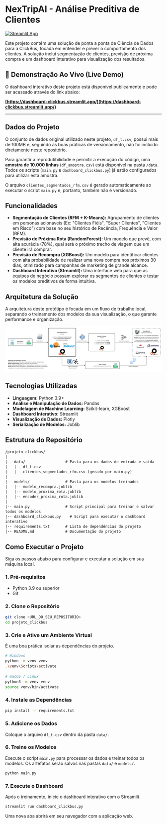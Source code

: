 # NexTripAI - Análise Preditiva de Clientes

[![Streamlit App](https://static.streamlit.io/badges/streamlit_badge_black_white.svg)](https://dashboard-clickbus.streamlit.app/)

Este projeto contém uma solução de ponta a ponta de Ciência de Dados para a ClickBus, focada em entender e prever o comportamento dos clientes. A solução inclui segmentação de clientes, previsão de próxima compra e um dashboard interativo para visualização dos resultados.

## 🚀 Demonstração Ao Vivo (Live Demo)

O dashboard interativo deste projeto está disponível publicamente e pode ser acessado através do link abaixo:

**[https://dashboard-clickbus.streamlit.app/](https://dashboard-clickbus.streamlit.app/)**

---

## Dados do Projeto

O conjunto de dados original utilizado neste projeto, `df_t.csv`, possui mais de 100MB e, seguindo as boas práticas de versionamento, não foi incluído diretamente neste repositório.

Para garantir a reprodutibilidade e permitir a execução do código, uma **amostra de 10.000 linhas** (`df_amostra.csv`) está disponível na pasta `/data`. Todos os scripts (`main.py` e `dashboard_clickbus.py`) já estão configurados para utilizar esta amostra.

O arquivo `clientes_segmentados_rfm.csv` é gerado automaticamente ao executar o script `main.py` e, portanto, também não é versionado.

## Funcionalidades

- **Segmentação de Clientes (RFM + K-Means):** Agrupamento de clientes em personas acionáveis (Ex: "Clientes Fiéis", "Super Clientes", "Clientes em Risco") com base no seu histórico de Recência, Frequência e Valor (RFM).
- **Previsão de Próxima Rota (RandomForest):** Um modelo que prevê, com alta acurácia (78%), qual será o próximo trecho de viagem que um cliente irá comprar.
- **Previsão de Recompra (XGBoost):** Um modelo para identificar clientes com alta probabilidade de realizar uma nova compra nos próximos 30 dias, otimizado para campanhas de marketing de grande alcance.
- **Dashboard Interativo (Streamlit):** Uma interface web para que as equipes de negócio possam explorar os segmentos de clientes e testar os modelos preditivos de forma intuitiva.

## Arquitetura da Solução

A arquitetura deste protótipo é focada em um fluxo de trabalho local, separando o treinamento dos modelos da sua visualização, o que garante performance e organização.

![Arquitetura do Protótipo Local](Arquitetura_NexTrip_AI.jpg)

## Tecnologias Utilizadas

- **Linguagem:** Python 3.9+
- **Análise e Manipulação de Dados:** Pandas
- **Modelagem de Machine Learning:** Scikit-learn, XGBoost
- **Dashboard Interativo:** Streamlit
- **Visualização de Dados:** Plotly
- **Serialização de Modelos:** Joblib

## Estrutura do Repositório

```
/projeto_clickbus/
|
|-- data/                  # Pasta para os dados de entrada e saída
|   |-- df_t.csv
|   |-- clientes_segmentados_rfm.csv (gerado por main.py)
|
|-- models/                # Pasta para os modelos treinados
|   |-- modelo_recompra.joblib
|   |-- modelo_proxima_rota.joblib
|   |-- encoder_proxima_rota.joblib
|
|-- main.py                # Script principal para treinar e salvar todos os modelos
|-- dashboard_clickbus.py    # Script para executar o dashboard interativo
|-- requirements.txt       # Lista de dependências do projeto
|-- README.md              # Documentação do projeto
```

## Como Executar o Projeto

Siga os passos abaixo para configurar e executar a solução em sua máquina local.

### 1. Pré-requisitos
- Python 3.9 ou superior
- Git

### 2. Clone o Repositório
```bash
git clone <URL_DO_SEU_REPOSITORIO>
cd projeto_clickbus
```

### 3. Crie e Ative um Ambiente Virtual
É uma boa prática isolar as dependências do projeto.
```bash
# Windows
python -m venv venv
.\venv\Scripts\activate

# macOS / Linux
python3 -m venv venv
source venv/bin/activate
```

### 4. Instale as Dependências
```bash
pip install -r requirements.txt
```

### 5. Adicione os Dados
Coloque o arquivo `df_t.csv` dentro da pasta `data/`.

### 6. Treine os Modelos
Execute o script `main.py` para processar os dados e treinar todos os modelos. Os artefatos serão salvos nas pastas `data/` e `models/`.
```bash
python main.py
```

### 7. Execute o Dashboard
Após o treinamento, inicie o dashboard interativo com o Streamlit.
```bash
streamlit run dashboard_clickbus.py
```
Uma nova aba abrirá em seu navegador com a aplicação web.
